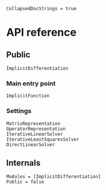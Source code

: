 ```@meta
CollapsedDocStrings = true
```

# API reference

## Public

```@docs
ImplicitDifferentiation
```

### Main entry point

```@docs
ImplicitFunction
```

### Settings

```@docs
MatrixRepresentation
OperatorRepresentation
IterativeLinearSolver
IterativeLeastSquaresSolver
DirectLinearSolver
```

## Internals

```@autodocs
Modules = [ImplicitDifferentiation]
Public = false
```
